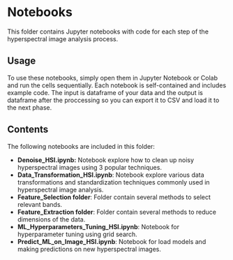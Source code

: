 # Notebooks
This folder contains Jupyter notebooks with code for each step of the hyperspectral image analysis process.

## Usage
To use these notebooks, simply open them in Jupyter Notebook or Colab and run the cells sequentially. Each notebook is self-contained and includes example code. The input is dataframe of your data and the output is dataframe after the proccessing so you can export it to CSV and load it to the next phase.

## Contents
The following notebooks are included in this folder:

* **Denoise_HSI.ipynb:** Notebook explore how to clean up noisy hyperspectral images using 3 popular techniques.
* **Data_Transformation_HSI.ipynb**: Notebook explore various data transformations and standardization techniques commonly used in hyperspectral image analysis.
* **Feature_Selection folder**: Folder contain several methods to select relevant bands.
* **Feature_Extraction folder**: Folder contain several methods to reduce dimensions of the data.
* **ML_Hyperparameters_Tuning_HSI.ipynb**: Notebook for hyperparameter tuning using grid search.
* **Predict_ML_on_Image_HSI.ipynb**: Notebook for load models and making predictions on new hyperspectral images.
